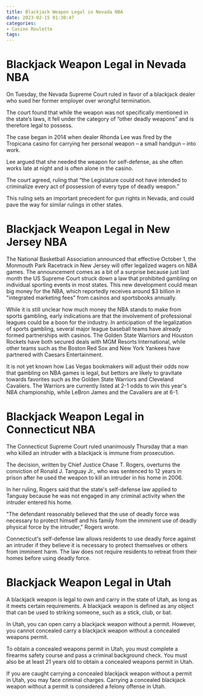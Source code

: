 ```yaml
---
title: Blackjack Weapon Legal in Nevada NBA
date: 2023-02-15 01:30:47
categories:
- Casino Roulette
tags:
---
```



# Blackjack Weapon Legal in Nevada NBA

On Tuesday, the Nevada Supreme Court ruled in favor of a blackjack dealer who sued her former employer over wrongful termination.

The court found that while the weapon was not specifically mentioned in the state’s laws, it fell under the category of “other deadly weapons” and is therefore legal to possess.

The case began in 2014 when dealer Rhonda Lee was fired by the Tropicana casino for carrying her personal weapon – a small handgun – into work.

Lee argued that she needed the weapon for self-defense, as she often works late at night and is often alone in the casino.

The court agreed, ruling that “the Legislature could not have intended to criminalize every act of possession of every type of deadly weapon.”

This ruling sets an important precedent for gun rights in Nevada, and could pave the way for similar rulings in other states.

# Blackjack Weapon Legal in New Jersey NBA 

The National Basketball Association announced that effective October 1, the Monmouth Park Racetrack in New Jersey will offer legalized wagers on NBA games. The announcement comes as a bit of a surprise because just last month the US Supreme Court struck down a law that prohibited gambling on individual sporting events in most states. This new development could mean big money for the NBA, which reportedly receives around $3 billion in "integrated marketing fees" from casinos and sportsbooks annually.

While it is still unclear how much money the NBA stands to make from sports gambling, early indications are that the involvement of professional leagues could be a boon for the industry. In anticipation of the legalization of sports gambling, several major league baseball teams have already formed partnerships with casinos. The Golden State Warriors and Houston Rockets have both secured deals with MGM Resorts International, while other teams such as the Boston Red Sox and New York Yankees have partnered with Caesars Entertainment.

It is not yet known how Las Vegas bookmakers will adjust their odds now that gambling on NBA games is legal, but bettors are likely to gravitate towards favorites such as the Golden State Warriors and Cleveland Cavaliers. The Warriors are currently listed at 2-1 odds to win this year's NBA championship, while LeBron James and the Cavaliers are at 6-1.

# Blackjack Weapon Legal in Connecticut NBA

The Connecticut Supreme Court ruled unanimously Thursday that a man who killed an intruder with a blackjack is immune from prosecution.

The decision, written by Chief Justice Chase T. Rogers, overturns the conviction of Ronald J. Tanguay Jr., who was sentenced to 12 years in prison after he used the weapon to kill an intruder in his home in 2006.

In her ruling, Rogers said that the state's self-defense law applied to Tanguay because he was not engaged in any criminal activity when the intruder entered his home.

"The defendant reasonably believed that the use of deadly force was necessary to protect himself and his family from the imminent use of deadly physical force by the intruder," Rogers wrote.

Connecticut's self-defense law allows residents to use deadly force against an intruder if they believe it is necessary to protect themselves or others from imminent harm. The law does not require residents to retreat from their homes before using deadly force.

# Blackjack Weapon Legal in Utah

A blackjack weapon is legal to own and carry in the state of Utah, as long as it meets certain requirements. A blackjack weapon is defined as any object that can be used to striking someone, such as a stick, club, or bat.

In Utah, you can open carry a blackjack weapon without a permit. However, you cannot concealed carry a blackjack weapon without a concealed weapons permit.

To obtain a concealed weapons permit in Utah, you must complete a firearms safety course and pass a criminal background check. You must also be at least 21 years old to obtain a concealed weapons permit in Utah.

If you are caught carrying a concealed blackjack weapon without a permit in Utah, you may face criminal charges. Carrying a concealed blackjack weapon without a permit is considered a felony offense in Utah.